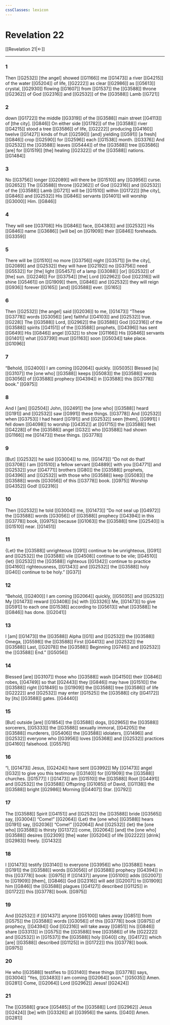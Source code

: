 ```yaml
---
cssClasses: lexicon
---
```


# Revelation 22

[[Revelation 21|←]]

---

### 1
Then [[G2532]] [the angel] showed [[G1166]] me [[G1473]] a river [[G4215]] of the water [[G5204]] of life, [[G2222]] as clear [[G2986]] as [[G5613]] crystal, [[G2930]] flowing [[G1607]] from [[G1537]] the [[G3588]] throne [[G2362]] of God [[G2316]] and [[G2532]] of the [[G3588]] Lamb [[G721]]

### 2
down [[G1722]] the middle [[G3319]] of the [[G3588]] main street [[G4113]] of [the city]. [[G846]] On either side [[G1782]] of the [[G3588]] river [[G4215]] stood a tree [[G3586]] of life, [[G2222]] producing [[G4160]] twelve [[G1427]] kinds of fruit [[G2590]] [and] yielding [[G591]] [a fresh] [[G846]] crop [[G2590]] for [[G2596]] each [[G1538]] month. [[G3376]] And [[G2532]] the [[G3588]] leaves [[G5444]] of the [[G3588]] tree [[G3586]] [are] for [[G1519]] [the] healing [[G2322]] of the [[G3588]] nations. [[G1484]]

### 3
No [[G3756]] longer [[G2089]] will there be [[G1510]] any [[G3956]] curse. [[G2652]] The [[G3588]] throne [[G2362]] of God [[G2316]] and [[G2532]] of the [[G3588]] Lamb [[G721]] will be [[G1510]] within [[G1722]] [the city], [[G846]] and [[G2532]] His [[G846]] servants [[G1401]] will worship [[G3000]] Him. [[G846]]

### 4
They will see [[G3708]] His [[G846]] face, [[G4383]] and [[G2532]] His [[G846]] name [[G3686]] [will be] on [[G1909]] their [[G846]] foreheads. [[G3359]]

### 5
There will be [[G1510]] no more [[G3756]] night [[G3571]] [in the city], [[G2089]] and [[G2532]] they will have [[G2192]] no [[G3756]] need [[G5532]] for [the] light [[G5457]] of a lamp [[G3088]] [or] [[G2532]] of [the] sun. [[G2246]] For [[G3754]] [the] Lord [[G2962]] God [[G2316]] will shine [[G5461]] on [[G1909]] them, [[G846]] and [[G2532]] they will reign [[G936]] forever [[G165]] [and] [[G3588]] ever. [[G165]]

### 6
Then [[G2532]] [the angel] said [[G2036]] to me, [[G1473]] “These [[G3778]] words [[G3056]] [are] faithful [[G4103]] and [[G2532]] true. [[G228]] The [[G3588]] Lord, [[G2962]] the [[G3588]] God [[G2316]] of the [[G3588]] spirits [[G4151]] of the [[G3588]] prophets, [[G4396]] has sent [[G649]] His [[G846]] angel [[G32]] to show [[G1166]] His [[G846]] servants [[G1401]] what [[G3739]] must [[G1163]] soon [[G5034]] take place. [[G1096]]

### 7
“Behold, [[G2400]] I am coming [[G2064]] quickly. [[G5035]] Blessed [is] [[G3107]] the [one who] [[G3588]] keeps [[G5083]] the [[G3588]] words [[G3056]] of [[G3588]] prophecy [[G4394]] in [[G3588]] this [[G3778]] book.” [[G975]]

### 8
And I [am] [[G2504]] John, [[G2491]] the [one who] [[G3588]] heard [[G191]] and [[G2532]] saw [[G991]] these things. [[G3778]] And [[G2532]] when [[G3753]] I had heard [[G191]] and [[G2532]] seen [them], [[G991]] I fell down [[G4098]] to worship [[G4352]] at [[G1715]] the [[G3588]] feet [[G4228]] of the [[G3588]] angel [[G32]] who [[G3588]] had shown [[G1166]] me [[G1473]] these things. [[G3778]]

### 9
[But] [[G2532]] he said [[G3004]] to me, [[G1473]] “Do not do that! [[G3708]] I am [[G1510]] a fellow servant [[G4889]] with you [[G4771]] and [[G2532]] your [[G4771]] brothers [[G80]] the [[G3588]] prophets, [[G4396]] and [[G2532]] with those who [[G3588]] keep [[G5083]] the [[G3588]] words [[G3056]] of this [[G3778]] book. [[G975]] Worship [[G4352]] God! [[G2316]]

### 10
Then [[G2532]] he told [[G3004]] me, [[G1473]] “Do not seal up [[G4972]] the [[G3588]] words [[G3056]] of [[G3588]] prophecy [[G4394]] in this [[G3778]] book, [[G975]] because [[G1063]] the [[G3588]] time [[G2540]] is [[G1510]] near. [[G1451]]

### 11
{Let} the [[G3588]] unrighteous [[G91]] continue to be unrighteous, [[G91]] and [[G2532]] the [[G3588]] vile [[G4508]] continue to be vile; [[G4510]] {let} [[G2532]] the [[G3588]] righteous [[G1342]] continue to practice [[G4160]] righteousness, [[G1343]] and [[G2532]] the [[G3588]] holy [[G40]] continue to be holy.” [[G37]]

### 12
“Behold, [[G2400]] I am coming [[G2064]] quickly, [[G5035]] and [[G2532]] My [[G1473]] reward [[G3408]] [is] with [[G3326]] Me, [[G1473]] to give [[G591]] to each one [[G1538]] according to [[G5613]] what [[G3588]] he [[G846]] has done. [[G2041]]

### 13
I [am] [[G1473]] the [[G3588]] Alpha [[G1]] and [[G2532]] the [[G3588]] Omega, [[G5598]] the [[G3588]] First [[G4413]] and [[G2532]] the [[G3588]] Last, [[G2078]] the [[G3588]] Beginning [[G746]] and [[G2532]] the [[G3588]] End.” [[G5056]]

### 14
Blessed [are] [[G3107]] those who [[G3588]] wash [[G4150]] their [[G846]] robes, [[G4749]] so that [[G2443]] they [[G846]] may have [[G1510]] the [[G3588]] right [[G1849]] to [[G1909]] the [[G3588]] tree [[G3586]] of life [[G2222]] and [[G2532]] may enter [[G1525]] the [[G3588]] city [[G4172]] by [its] [[G3588]] gates. [[G4440]]

### 15
[But] outside [are] [[G1854]] the [[G3588]] dogs, [[G2965]] the [[G3588]] sorcerers, [[G5333]] the [[G3588]] sexually immoral, [[G4205]] the [[G3588]] murderers, [[G5406]] the [[G3588]] idolaters, [[G1496]] and [[G2532]] everyone who [[G3956]] loves [[G5368]] and [[G2532]] practices [[G4160]] falsehood. [[G5579]]

### 16
“I, [[G1473]] Jesus, [[G2424]] have sent [[G3992]] My [[G1473]] angel [[G32]] to give you this testimony [[G3140]] for [[G1909]] the [[G3588]] churches. [[G1577]] I [[G1473]] am [[G1510]] the [[G3588]] Root [[G4491]] and [[G2532]] the [[G3588]] Offspring [[G1085]] of David, [[G1138]] the [[G3588]] bright [[G2986]] Morning [[G4407]] Star. [[G792]]

### 17
The [[G3588]] Spirit [[G4151]] and [[G2532]] the [[G3588]] bride [[G3565]] say, [[G3004]] “Come!” [[G2064]] {Let} the [one who] [[G3588]] hears [[G191]] say, [[G2036]] “Come!” [[G2064]] And [[G2532]] {let} the [one who] [[G3588]] is thirsty [[G1372]] come, [[G2064]] [and] the [one who] [[G3588]] desires [[G2309]] [the] water [[G5204]] of life [[G2222]] [drink] [[G2983]] freely. [[G1432]]

### 18
I [[G1473]] testify [[G3140]] to everyone [[G3956]] who [[G3588]] hears [[G191]] the [[G3588]] words [[G3056]] of [[G3588]] prophecy [[G4394]] in this [[G3778]] book: [[G975]] If [[G1437]] anyone [[G5100]] adds [[G2007]] to [[G1909]] [them], [[G846]] God [[G2316]] will add [[G2007]] to [[G1909]] him [[G846]] the [[G3588]] plagues [[G4127]] described [[G1125]] in [[G1722]] this [[G3778]] book. [[G975]]

### 19
And [[G2532]] if [[G1437]] anyone [[G5100]] takes away [[G851]] from [[G575]] the [[G3588]] words [[G3056]] of this [[G3778]] book [[G975]] of prophecy, [[G4394]] God [[G2316]] will take away [[G851]] his [[G846]] share [[G3313]] in [[G575]] the [[G3588]] tree [[G3586]] of life [[G2222]] and [[G2532]] in [[G1537]] the [[G3588]] holy [[G40]] city, [[G4172]] which [are] [[G3588]] described [[G1125]] in [[G1722]] this [[G3778]] book. [[G975]]

### 20
He who [[G3588]] testifies to [[G3140]] these things [[G3778]] says, [[G3004]] “Yes, [[G3483]] I am coming [[G2064]] soon.” [[G5035]] Amen. [[G281]] Come, [[G2064]] Lord [[G2962]] Jesus! [[G2424]]

### 21
The [[G3588]] grace [[G5485]] of the [[G3588]] Lord [[G2962]] Jesus [[G2424]] [be] with [[G3326]] all [[G3956]] the saints. [[G40]] Amen. [[G281]]

